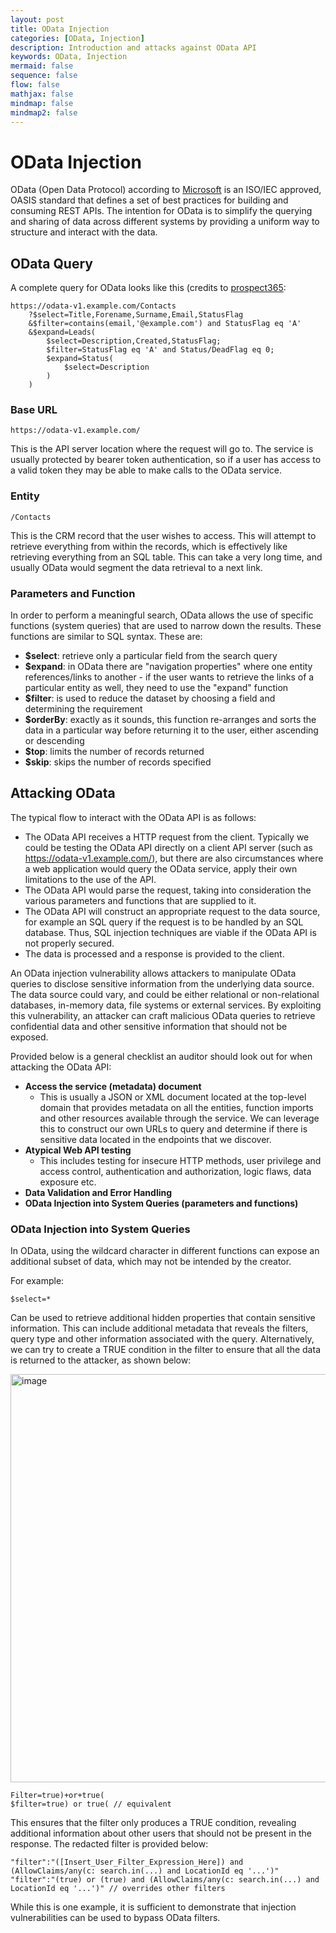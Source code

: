 ```yaml
---
layout: post
title: OData Injection
categories: [OData, Injection]
description: Introduction and attacks against OData API
keywords: OData, Injection
mermaid: false
sequence: false
flow: false
mathjax: false
mindmap: false
mindmap2: false
---
```


# OData Injection 
OData (Open Data Protocol) according to [Microsoft](https://learn.microsoft.com/en-us/odata/overview) is an ISO/IEC approved, OASIS standard that defines a set of best practices for building and consuming REST APIs. The intention for OData is to simplify the querying and sharing of data across different systems by providing a uniform way to structure and interact with the data.

## OData Query

A complete query for OData looks like this (credits to [prospect365](https://docs.prospect365.com/en/articles/2455275-getting-started-with-the-odata-api):

```
https://odata-v1.example.com/Contacts
    ?$select=Title,Forename,Surname,Email,StatusFlag
    &$filter=contains(email,'@example.com') and StatusFlag eq 'A'
    &$expand=Leads(
        $select=Description,Created,StatusFlag;
        $filter=StatusFlag eq 'A' and Status/DeadFlag eq 0;
        $expand=Status(
            $select=Description
        )
    )
```
### Base URL
```
https://odata-v1.example.com/
```
This is the API server location where the request will go to. The service is usually protected by bearer token authentication, so if a user has access to a valid token they may be able to make calls to the OData service.

### Entity
```
/Contacts
```
This is the CRM record that the user wishes to access. This will attempt to retrieve everything from within the records, which is effectively like retrieving everything from an SQL table. This can take a very long time, and usually OData would segment the data retrieval to a next link.

### Parameters and Function
In order to perform a meaningful search, OData allows the use of specific functions (system queries) that are used to narrow down the results. These functions are similar to SQL syntax. These are:

  - **$select**: retrieve only a particular field from the search query
  - **$expand**: in OData there are "navigation properties" where one entity references/links to another - if the user wants to retrieve the links of a particular entity as well, they need to use the "expand" function
  - **$filter**: is used to reduce the dataset by choosing a field and determining the requirement
  - **$orderBy**: exactly as it sounds, this function re-arranges and sorts the data in a particular way before returning it to the user, either ascending or descending
  - **$top**: limits the number of records returned
  - **$skip**: skips the number of records specified

## Attacking OData
The typical flow to interact with the OData API is as follows:
  - The OData API receives a HTTP request from the client. Typically we could be testing the OData API directly on a client API server (such as https://odata-v1.example.com/), but there are also circumstances where a web application would query the OData service, apply their own limitations to the use of the API.
  - The OData API would parse the request, taking into consideration the various parameters and functions that are supplied to it.
  - The OData API will construct an appropriate request to the data source, for example an SQL query if the request is to be handled by an SQL database. Thus, SQL injection techniques are viable if the OData API is not properly secured.
  - The data is processed and a response is provided to the client.

An OData injection vulnerability allows attackers to manipulate OData queries to disclose sensitive information from the underlying data source. The data source could vary, and could be either relational or non-relational databases, in-memory data, file systems or external services. By exploiting this vulnerability, an attacker can craft malicious OData queries to retrieve confidential data and other sensitive information that should not be exposed.

Provided below is a general checklist an auditor should look out for when attacking the OData API:
  - **Access the service (metadata) document**
    - This is usually a JSON or XML document located at the top-level domain that provides metadata on all the entities, function imports and other resources available through the service. We can leverage this to construct our own URLs to query and determine if there is sensitive data located in the endpoints that we discover.
  - **Atypical Web API testing**
    - This includes testing for insecure HTTP methods, user privilege and access control, authentication and authorization, logic flaws, data exposure etc.
  - **Data Validation and Error Handling**
  - **OData Injection into System Queries (parameters and functions)**

### OData Injection into System Queries

In OData, using the wildcard character in different functions can expose an additional subset of data, which may not be intended by the creator.

For example:

```
$select=*
```

Can be used to retrieve additional hidden properties that contain sensitive information. This can include additional metadata that reveals the filters, query type and other information associated with the query. Alternatively, we can try to create a TRUE condition in the filter to ensure that all the data is returned to the attacker, as shown below:

<img width="653" alt="image" src="https://github.com/user-attachments/assets/5a2d9fa9-a0cf-4c0f-bba2-5bbb2471faa1">


```
Filter=true)+or+true(
$filter=true) or true( // equivalent
```

This ensures that the filter only produces a TRUE condition, revealing additional information about other users that should not be present in the response. The redacted filter is provided below:

```
"filter":"([Insert_User_Filter_Expression_Here]) and (AllowClaims/any(c: search.in(...) and LocationId eq '...')"
"filter":"(true) or (true) and (AllowClaims/any(c: search.in(...) and LocationId eq '...')" // overrides other filters
```

While this is one example, it is sufficient to demonstrate that injection vulnerabilities can be used to bypass OData filters.
